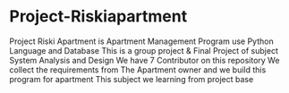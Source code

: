 # Project-Riskiapartment
 Project Riski Apartment is Apartment Management Program use Python Language and Database
 This is a group project & Final Project of subject System Analysis and Design 
 We have 7 Contributor on this repository
 We collect the requirements from The Apartment owner and we build this program for apartment
 This subject we learning from project base